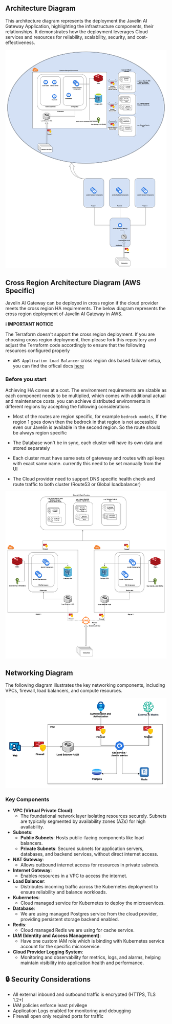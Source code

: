 ## Architecture Diagram

This architecture diagram represents the deployment the Javelin AI Gateway Application, highlighting the infrastructure components, their relationships. It demonstrates how the deployment leverages Cloud services and resources for reliability, scalability, security, and cost-effectiveness.

![Javelin Infra](./img/architecture.png)

## Cross Region Architecture Diagram (AWS Specific)

Javelin AI Gateway can be deployed in cross region if the cloud provider meets the cross region HA requirements. The below diagram represents the cross region deployment of Javelin AI Gateway in AWS.

**ℹ️ IMPORTANT NOTICE**

The Terraform doesn't support the cross region deployment. If you are choosing cross region deployment, then please fork this repository and adjust the Terraform code accordingly to ensure that the following resources configured properly

* `AWS Application Load Balancer` cross region dns based failover setup, you can find the offical docs [here](https://docs.aws.amazon.com/whitepapers/latest/real-time-communication-on-aws/cross-region-dns-based-load-balancing-and-failover.html)

### Before you start

Achieving HA comes at a cost. The environment requirements are sizable as each component needs to be multiplied, which comes with additional actual and maintenance costs. you can achieve distributed environments in different regions by accepting the following considerations

* Most of the routes are region specific, for example `bedrock models`, If the region 1 goes down then the bedrock in that region is not accessible even our Javelin is available in the second region. So the route should be always region specific

* The Database won't be in sync, each cluster will have its own data and stored separately

* Each cluster must have same sets of gateweay and routes with api keys with exact same name. currently this need to be set manually from the UI

* The Cloud provider need to support DNS specific health check and route traffic to both cluster (Route53 or Global loadbalancer)

![Javelin AWS HA Infra](./img/aws-ha-architecture.png)

## Networking Diagram

The following diagram illustrates the key networking components, including VPCs, firewall, load balancers, and compute resources.

![Javelin Network](./img/networking.png)

### Key Components

* **VPC (Virtual Private Cloud)**:
    - The foundational network layer isolating resources securely. Subnets are typically segmented by availability zones (AZs) for high availability.
* **Subnets**:
    - **Public Subnets**: Hosts public-facing components like load balancers.
    - **Private Subnets**: Secured subnets for application servers, databases, and backend services, without direct internet access.
* **NAT Gateway**:
    - Allows outbound internet access for resources in private subnets.
* **Internet Gateway**:
    - Enables resources in a VPC to access the internet.
* **Load Balancer**:
    - Distributes incoming traffic across the Kubernetes deployment to ensure reliability and balance workloads.
* **Kubernetes**:
    - Cloud managed service for Kubernetes to deploy the microservices.
* **Database**:
    - We are using managed Postgres service from the cloud provider, providing persistent storage backend enabled.
* **Redis**:
    - Cloud managed Redis we are using for cache service.
* **IAM (Identity and Access Management)**:
    - Have one custom IAM role which is binding with Kubernetes service account for the specific microservice.
* **Cloud Provider Logging System**:
    - Monitoring and observability for metrics, logs, and alarms, helping maintain visibility into application health and performance.

## 🔒 Security Considerations

- All external inbound and outbound traffic is encrypted (HTTPS, TLS 1.2+)
- IAM policies enforce least privilege
- Application Logs enabled for monitoring and debugging
- Firewall open only required ports for traffic